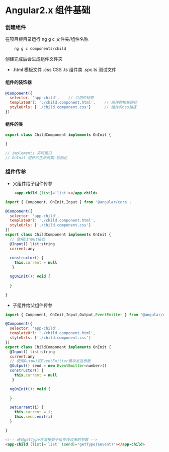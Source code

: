 # Angular2.x 组件基础

### 创建组件

在项目根目录运行 	ng g c 文件夹/组件名称
```bash
	ng g c components/child
```

创建完成后会生成组件文件夹

- .html 	模板文件
	 .css 		CSS
	 .ts 		组件类
	 .spc.ts 	  测试文件


#### 组件的装饰器

```javascript
@Component({
  selector: 'app-child',	// 引用的标签
  templateUrl: './child.component.html',	// 组件的模板路径
  styleUrls: ['./child.component.css']		// 组件的css路径
})
```

#### 组件的类

```javascript
export class ChildComponent implements OnInit {

}

// implements 实现接口
// OnInit 组件的生命周期-初始化
```

### 组件传参

- 父组件给子组件传参

```html
	<app-child [list]='list'></app-child>
```

```javascript
import { Component, OnInit,Input } from '@angular/core';

@Component({
  selector: 'app-child',
  templateUrl: './child.component.html',
  styleUrls: ['./child.component.css']
})
export class ChildComponent implements OnInit {
  // 使用@Input接收
  @Input() list:string
  current:any
  
  constructor() { 
    this.current = null
   }

  ngOnInit(): void {
    
  }

}

```

- 子组件给父组件传参

```javascript
import { Component, OnInit,Input,Output,EventEmitter } from '@angular/core';

@Component({
  selector: 'app-child',
  templateUrl: './child.component.html',
  styleUrls: ['./child.component.css']
})
export class ChildComponent implements OnInit {
  @Input() list:string
  current:any
  // 使用Output和EventEmitter模块发送参数
  @Output() send = new EventEmitter<number>()
  constructor() { 
    this.current = null
   }

  ngOnInit(): void {
    
  }

  setCurrent(i) {
    this.current = i;
    this.send.emit(i)
  }

}

```

```html
<!-- 通过getType方法接受子组件传过来的参数 -->
<app-child [list]='list' (send)="getType($event)"></app-child>
```